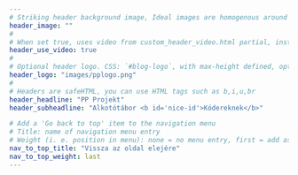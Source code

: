```yaml
---
# Striking header background image, Ideal images are homogenous around the centre and contrasting to the text. Non-ideal images can use `title_guard`
header_image: ""
#
# When set true, uses video from custom_header_video.html partial, instead of header_image
header_use_video: true
#
# Optional header logo. CSS: `#blog-logo`, with max-height defined, optimize to prevent scaling
header_logo: "images/pplogo.png"
#
# Headers are safeHTML, you can use HTML tags such as b,i,u,br
header_headline: "PP Projekt"
header_subheadline: "Alkotótábor <b id='nice-id'>Kódereknek</b>"

# Add a 'Go back to top' item to the navigation menu
# Title: name of navigation menu entry
# Weight (i. e. position in menu): none = no menu entry, first = add as first entry, last = ad as last entry
nav_to_top_title: "Vissza az oldal elejére"
nav_to_top_weight: last
---
```

